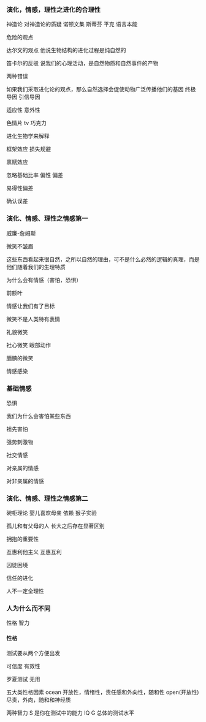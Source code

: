 ### 演化，情感，理性之进化的合理性

神造论 对神造论的质疑 诺顿文集 斯蒂芬 平克 语言本能

危险的观点

达尔文的观点 他说生物结构的进化过程是纯自然的

笛卡尔的反驳 说我们的心理活动，是自然物质和自然事件的产物

两种错误

如果我们采取进化论的观点，那么自然选择会促使动物广泛传播他们的基因  终极导因  引信导因

适应性 意外性

色情片 tv 巧克力

进化生物学来解释

框架效应  损失规避

禀赋效应 

忽略基础比率  偏性 偏差

易得性偏差

确认误差

### 演化、情感、理性之情感第一

威廉-詹姆斯

微笑不皱眉 

这些东西看起来很自然，之所以自然的理由，可不是什么必然的逻辑的真理，而是他们随着我们的生理特质

为什么会有情感（害怕，恐惧）

前额叶

情感让我们有了目标

微笑不是人类特有表情

礼貌微笑 

社心微笑  眼部动作

腼腆的微笑

情感感染


### 基础情感
恐惧

我们为什么会害怕某些东西

祖先害怕

强势刺激物

社交情感

对亲属的情感

对非亲属的情感

### 演化、情感、理性之情感第二

碗柜理论 婴儿喜欢母亲 依赖 猴子实验

孤儿和有父母的人 长大之后存在显著区别

拥抱的重要性


互惠利他主义 互惠互利

囚徒困境

信任的进化

人不一定全理性


### 人为什么而不同

性格 智力

#### 性格
测试要从两个方便出发

可信度 有效性

罗夏测试 无用

五大类性格因素 ocean 开放性，情绪性，责任感和外向性，随和性
open(开放性) 尽责，外向，随和和神经质

两种智力
S 是你在测试中的能力 IQ
G 总体的测试水平

